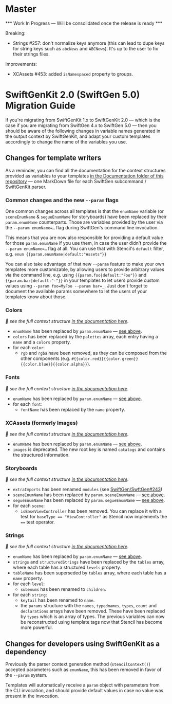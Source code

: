 # Master

*** Work In Progress — Will be consolidated once the release is ready ***

Breaking:

* Strings #257: don't normalize keys anymore (this can lead to dupe keys for string keys such as `abcNews` and `ABCNews`). It's up to the user to fix their strings files.

Improvements:

* XCAssets #453: added `isNamespaced` property to groups.

# SwiftGenKit 2.0 (SwiftGen 5.0) Migration Guide

If you're migrating from SwiftGenKit 1.x to SwiftGenKit 2.0 — which is the case if you are migrating from SwiftGen 4.x to SwiftGen 5.0 — then you should be aware of the following changes in variable names generated in the output context by SwiftGenKit, and adapt your custom templates accordingly to change the name of the variables you use.

## Changes for template writers

As a reminder, you can find all the documentation for the context structures provided as variables to your templates [in the Documentation folder of this repository](https://github.com/SwiftGen/SwiftGenKit/tree/master/Documentation/) — one MarkDown file for each SwiftGen subcommand / SwiftGenKit parser.

### Common changes and the new `--param` flags

One common changes across all templates is that the `enumName` variable (or `sceneEnumName` & `segueEnumName` for storyboards) have been replaced by their `param.enumName` counterparts. Those are variables provided by the user via the `--param enumName=…` flag during SwiftGen's command line invocation.

This means that you are now also responsible for providing a default value for those `param.enumName` if you use them, in case the user didn't provide the `--param enumName=…` flag at all. You can use that with Stencil's `default` filter, e.g. `enum {{param.enumName|default:"Assets"}}`

You can also take advantage of that new `--param` feature to make your own templates more customizable, by allowing users to provide arbitrary values via the command line, e.g. using `{{param.foo|default:"Foo"}}` and `{{param.bar|default:"-"}}` in your templates to let users provide custom values using `--param foo=MyFoo --param bar=_`. Just don't forget to document the available params somewhere to let the users of your templates know about those.

### Colors

_📖 see the full context structure [in the documentation here](https://github.com/SwiftGen/SwiftGenKit/blob/master/Documentation/Colors.md)._

- `enumName` has been replaced by `param.enumName` — [see above](#common-changes-and-the-new---param-flags).
- `colors` has been replaced by the `palettes` array, each entry having a `name` and a `colors` property.
- for each `color`:
  - `rgb` and `rgba` have been removed, as they can be composed from the other components (e.g. `#{{color.red}}{{color.green}}{{color.blue}}{{color.alpha}}`).

### Fonts

_📖 see the full context structure [in the documentation here](https://github.com/SwiftGen/SwiftGenKit/blob/master/Documentation/Fonts.md)._

- `enumName` has been replaced by `param.enumName` — [see above](#common-changes-and-the-new---param-flags).
- for each `font`:
  - `fontName` has been replaced by the `name` property.

### XCAssets (formerly Images)

_📖 see the full context structure [in the documentation here](https://github.com/SwiftGen/SwiftGenKit/blob/master/Documentation/Assets.md)._

- `enumName` has been replaced by `param.enumName` — [see above](#common-changes-and-the-new---param-flags).
- `images` is deprecated. The new root key is named `catalogs` and contains the structured information.

### Storyboards

_📖 see the full context structure [in the documentation here](https://github.com/SwiftGen/SwiftGenKit/blob/master/Documentation/Storyboards.md)._

- `extraImports` has been renamed `modules` (see [SwiftGen/SwftGen#243](https://github.com/SwiftGen/SwiftGen/pull/243))
- `sceneEnumName` has been replaced by `param.sceneEnumName` — [see above](#common-changes-and-the-new---param-flags).
- `segueEnumName` has been replaced by `param.segueEnumName` — [see above](#common-changes-and-the-new---param-flags).
- for each `scene`:
  - `isBaseViewController` has been removed. You can replace it with a test for `baseType == "ViewController"` as Stencil now implements the `==` test operator.

### Strings

_📖 see the full context structure [in the documentation here](https://github.com/SwiftGen/SwiftGenKit/blob/master/Documentation/Strings.md)._

- `enumName` has been replaced by `param.enumName` — [see above](#common-changes-and-the-new---param-flags).
- `strings` and `structuredStrings` have been replaced by the `tables` array, where each table has a structured `levels` property.
- `tableName` has been superseded by `tables` array, where each table has a `name` property.
- for each `level`:
  - `subenums` has been renamed to `children`.
- for each `string`:
  - `keytail` has been renamed to `name`.
  - the `params` structure with the `names`, `typednames`, `types`, `count` and `declarations` arrays have been removed. These have been replaced by `types` which is an array of types. The previous variables can now be reconstructed using template tags now that Stencil has become more powerful.

## Changes for developers using SwiftGenKit as a dependency

Previously the parser context generation method (`stencilContext()`) accepted parameters such as `enumName`, this has been removed in favor of the `--param` system.

Templates will automatically receive a `param` object with parameters from the CLI invocation, and should provide default values in case no value was present in the invocation.
